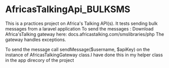 # AfricasTalkingApi_BULKSMS
This is a practices project on Africa's Talking API(s). It tests sending bulk messages from  a laravel application
To send the messages : Download Africa'sTalking gateway here: docs.africastalking.com/smslibraries/php
The gateway handles exceptions.

To send the message call sendMessage($username, $apiKey) on the instance of AfricasTalkingGateway class.I have done this in my 
helper class in the app direcory of the project

  

